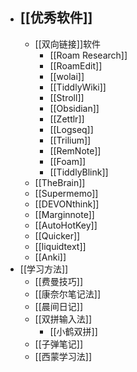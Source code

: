 - ## [[优秀软件]]
    - [[双向链接]]软件
        - [[Roam Research]]
        - [[RoamEdit]]
        - [[wolai]]
        - [[TiddlyWiki]]
        - [[Stroll]]
        - [[Obsidian]]
        - [[Zettlr]]
        - [[Logseq]]
        - [[Trilium]]
        - [[RemNote]]
        - [[Foam]]
        - [[TiddlyBlink]]
    - [[TheBrain]]
    - [[Supermemo]]
    - [[DEVONthink]]
    - [[Marginnote]]
    - [[AutoHotKey]]
    - [[Quicker]]
    - [[liquidtext]]
    - [[Anki]]
- [[学习方法]]
    - [[费曼技巧]]
    - [[康奈尔笔记法]]
    - [[晨间日记]]
    - [[双拼输入法]]
        - [[小鹤双拼]]
    - [[子弹笔记]]
    - [[西蒙学习法]]
